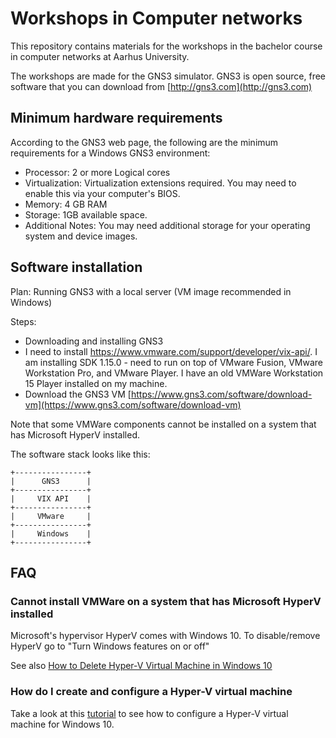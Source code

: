 # Workshops in Computer networks
This repository contains materials for the workshops in the bachelor course in computer networks at Aarhus University.

The workshops are made for the GNS3 simulator. GNS3 is open source, free software that you can download from [http://gns3.com](http://gns3.com)

## Minimum hardware requirements 

According to the GNS3 web page, the following are the minimum requirements for a Windows GNS3 environment:
- Processor: 2 or more Logical cores
- Virtualization: Virtualization extensions required. You may need to enable this via your computer's BIOS.
- Memory: 4 GB RAM
- Storage: 1GB available space.
- Additional Notes: You may need additional storage for your operating system and device images.

## Software installation
Plan: Running GNS3 with a local server (VM image recommended in Windows)

Steps: 
- Downloading and installing GNS3 
- I need to install https://www.vmware.com/support/developer/vix-api/. I am installing SDK 1.15.0 - need to run on top of VMware Fusion, VMware Workstation Pro, and VMware Player. I have an old VMWare Workstation 15 Player installed on my machine. 
- Download the GNS3 VM  [https://www.gns3.com/software/download-vm](https://www.gns3.com/software/download-vm)

Note that some VMWare components cannot be installed on a system that has Microsoft HyperV installed. 

The software stack looks like this:
```
+----------------+
|      GNS3      |
+----------------+
|     VIX API    |
+----------------+
|     VMware     |
+----------------+
|     Windows    |
+----------------+
```


## FAQ

### Cannot install VMWare on a system that has Microsoft HyperV installed
Microsoft's hypervisor HyperV comes with Windows 10. To disable/remove HyperV go to "Turn Windows features on or off"

See also [How to Delete Hyper-V Virtual Machine in Windows 10](https://www.tenforums.com/tutorials/128821-delete-hyper-v-virtual-machine-windows-10-a.html)

### How do I create and configure a Hyper-V virtual machine

Take a look at this [tutorial](https://www.youtube.com/watch?v=wfG4oFI5FIk) to see how to configure a Hyper-V virtual machine for Windows 10.
